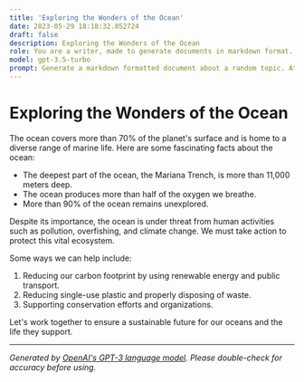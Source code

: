 ```yaml
---
title: 'Exploring the Wonders of the Ocean'
date: 2023-05-29 18:18:32.052724
draft: false
description: Exploring the Wonders of the Ocean
role: You are a writer, made to generate documents in markdown format. It is very important that all of the documents you generate are in valid markdown format.
model: gpt-3.5-turbo
prompt: Generate a markdown formatted document about a random topic. At the bottom, include a disclaimer explaining that the document was generated by you. The first line of the document should be the title. Make sure that the entire document is in proper markdown format, using a mix of various tags to make the document visually appealing.
---
```


# Exploring the Wonders of the Ocean

The ocean covers more than 70% of the planet's surface and is home to a diverse range of marine life. Here are some fascinating facts about the ocean:

- The deepest part of the ocean, the Mariana Trench, is more than 11,000 meters deep.
- The ocean produces more than half of the oxygen we breathe.
- More than 90% of the ocean remains unexplored.

Despite its importance, the ocean is under threat from human activities such as pollution, overfishing, and climate change. We must take action to protect this vital ecosystem.

Some ways we can help include:

1. Reducing our carbon footprint by using renewable energy and public transport.
2. Reducing single-use plastic and properly disposing of waste.
3. Supporting conservation efforts and organizations.

Let's work together to ensure a sustainable future for our oceans and the life they support.

---

*Generated by [OpenAI's GPT-3 language model](https://openai.com/). Please double-check for accuracy before using.*